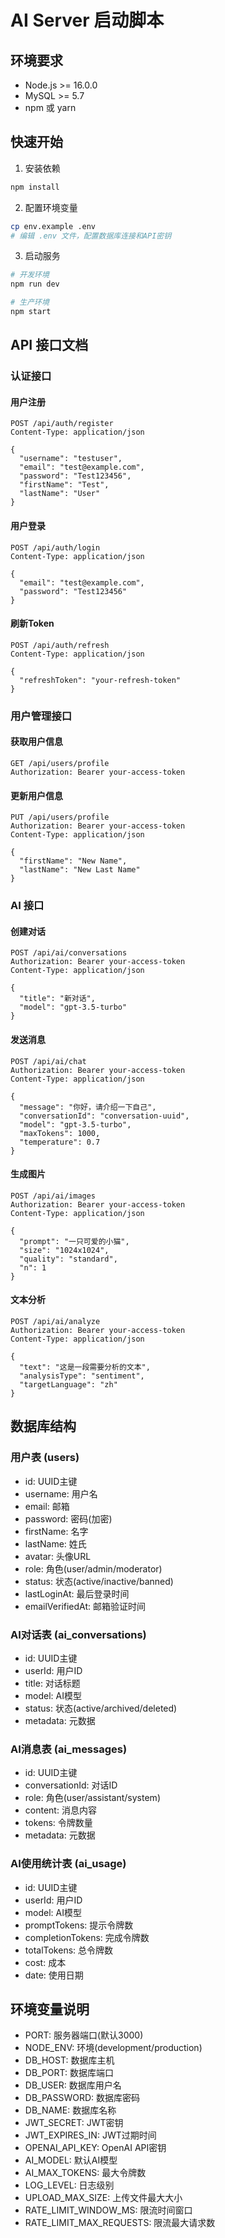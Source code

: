 # AI Server 启动脚本

## 环境要求
- Node.js >= 16.0.0
- MySQL >= 5.7
- npm 或 yarn

## 快速开始

1. 安装依赖
```bash
npm install
```

2. 配置环境变量
```bash
cp env.example .env
# 编辑 .env 文件，配置数据库连接和API密钥
```

3. 启动服务
```bash
# 开发环境
npm run dev

# 生产环境
npm start
```

## API 接口文档

### 认证接口

#### 用户注册
```
POST /api/auth/register
Content-Type: application/json

{
  "username": "testuser",
  "email": "test@example.com",
  "password": "Test123456",
  "firstName": "Test",
  "lastName": "User"
}
```

#### 用户登录
```
POST /api/auth/login
Content-Type: application/json

{
  "email": "test@example.com",
  "password": "Test123456"
}
```

#### 刷新Token
```
POST /api/auth/refresh
Content-Type: application/json

{
  "refreshToken": "your-refresh-token"
}
```

### 用户管理接口

#### 获取用户信息
```
GET /api/users/profile
Authorization: Bearer your-access-token
```

#### 更新用户信息
```
PUT /api/users/profile
Authorization: Bearer your-access-token
Content-Type: application/json

{
  "firstName": "New Name",
  "lastName": "New Last Name"
}
```

### AI 接口

#### 创建对话
```
POST /api/ai/conversations
Authorization: Bearer your-access-token
Content-Type: application/json

{
  "title": "新对话",
  "model": "gpt-3.5-turbo"
}
```

#### 发送消息
```
POST /api/ai/chat
Authorization: Bearer your-access-token
Content-Type: application/json

{
  "message": "你好，请介绍一下自己",
  "conversationId": "conversation-uuid",
  "model": "gpt-3.5-turbo",
  "maxTokens": 1000,
  "temperature": 0.7
}
```

#### 生成图片
```
POST /api/ai/images
Authorization: Bearer your-access-token
Content-Type: application/json

{
  "prompt": "一只可爱的小猫",
  "size": "1024x1024",
  "quality": "standard",
  "n": 1
}
```

#### 文本分析
```
POST /api/ai/analyze
Authorization: Bearer your-access-token
Content-Type: application/json

{
  "text": "这是一段需要分析的文本",
  "analysisType": "sentiment",
  "targetLanguage": "zh"
}
```

## 数据库结构

### 用户表 (users)
- id: UUID主键
- username: 用户名
- email: 邮箱
- password: 密码(加密)
- firstName: 名字
- lastName: 姓氏
- avatar: 头像URL
- role: 角色(user/admin/moderator)
- status: 状态(active/inactive/banned)
- lastLoginAt: 最后登录时间
- emailVerifiedAt: 邮箱验证时间

### AI对话表 (ai_conversations)
- id: UUID主键
- userId: 用户ID
- title: 对话标题
- model: AI模型
- status: 状态(active/archived/deleted)
- metadata: 元数据

### AI消息表 (ai_messages)
- id: UUID主键
- conversationId: 对话ID
- role: 角色(user/assistant/system)
- content: 消息内容
- tokens: 令牌数量
- metadata: 元数据

### AI使用统计表 (ai_usage)
- id: UUID主键
- userId: 用户ID
- model: AI模型
- promptTokens: 提示令牌数
- completionTokens: 完成令牌数
- totalTokens: 总令牌数
- cost: 成本
- date: 使用日期

## 环境变量说明

- PORT: 服务器端口(默认3000)
- NODE_ENV: 环境(development/production)
- DB_HOST: 数据库主机
- DB_PORT: 数据库端口
- DB_USER: 数据库用户名
- DB_PASSWORD: 数据库密码
- DB_NAME: 数据库名称
- JWT_SECRET: JWT密钥
- JWT_EXPIRES_IN: JWT过期时间
- OPENAI_API_KEY: OpenAI API密钥
- AI_MODEL: 默认AI模型
- AI_MAX_TOKENS: 最大令牌数
- LOG_LEVEL: 日志级别
- UPLOAD_MAX_SIZE: 上传文件最大大小
- RATE_LIMIT_WINDOW_MS: 限流时间窗口
- RATE_LIMIT_MAX_REQUESTS: 限流最大请求数
